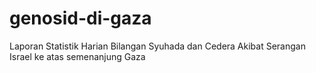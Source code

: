 # genosid-di-gaza
Laporan Statistik Harian Bilangan Syuhada dan Cedera Akibat Serangan Israel ke atas semenanjung Gaza
